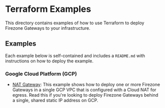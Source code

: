 # Terraform Examples

This directory contains examples of how to use Terraform to deploy Firezone
Gateways to your infrastructure.

## Examples

Each example below is self-contained and includes a `README.md` with
instructions on how to deploy the example.

### Google Cloud Platform (GCP)

- [NAT Gateway](./google-cloud/nat_gateway): This example shows how to deploy
  one or more Firezone Gateways in a single GCP VPC that is configured with a
  Cloud NAT for egress. Read this if you're looking to deploy Firezone Gateways
  behind a single, shared static IP address on GCP.
